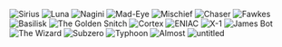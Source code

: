 
![](https://i.imgur.com/0F7iypUm.jpg "Sirius")
![](https://i.imgur.com/SsO8cram.png "Luna") ![](https://i.imgur.com/HZStqbcm.jpg "Nagini") ![](https://i.imgur.com/aeWaGbtm.jpg "Mad-Eye") ![](https://i.imgur.com/GfKI9Pjm.jpg "Mischief") ![](https://i.imgur.com/j64vwFPm.jpg "Chaser") ![](https://i.imgur.com/0vceEnqm.jpg "Fawkes")  ![](https://i.imgur.com/IP2E5iQm.jpg "Basilisk") ![](https://i.imgur.com/kwMCjdHm.jpg "The Golden Snitch") 
![](https://i.imgur.com/ZKOR1Vam.jpg "Cortex") ![](https://i.imgur.com/djcFXSpm.jpg "ENIAC") ![](https://i.imgur.com/VJEp60Vm.jpg "X-1") ![](https://i.imgur.com/wwQPFRnm.jpg "James Bot") ![](https://i.imgur.com/KzRO0cRm.jpg "The Wizard") 
![](https://i.imgur.com/sfQbyNhm.jpg "Subzero")
![](https://i.imgur.com/LAttoFrm.jpg "Typhoon") ![](https://i.imgur.com/WUJFcELm.jpg "Almost") ![](https://i.imgur.com/MDA0Doim.jpg "untitled")
